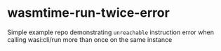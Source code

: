# wasmtime-run-twice-error
Simple example repo demonstrating `unreachable` instruction error when calling wasi:cli/run more than once on the same instance
